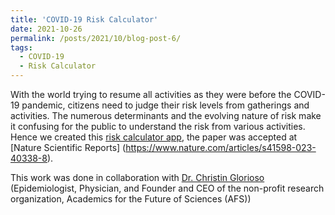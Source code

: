 ```yaml
---
title: 'COVID-19 Risk Calculator'
date: 2021-10-26
permalink: /posts/2021/10/blog-post-6/
tags:
  - COVID-19
  - Risk Calculator
---
```

With the world trying to resume all activities as they were before the COVID-19 pandemic, citizens need to judge their risk levels from gatherings and activities. The numerous determinants and the evolving nature of risk make it confusing for the public to understand the risk from various activities. Hence we created this [risk calculator app](https://realsciencecommunity.shinyapps.io/riskcalculator/), the paper was accepted at [Nature Scientific Reports] (https://www.nature.com/articles/s41598-023-40338-8).

This work was done in collaboration with [Dr. Christin Glorioso](https://www.linkedin.com/in/christin-glorioso-md-phd-39627719/) (Epidemiologist, Physician, and Founder and CEO of the non-profit research organization, Academics for the Future of Sciences (AFS))




 
